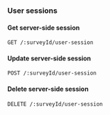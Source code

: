 ### User sessions

#### Get server-side session

`GET /:surveyId/user-session`

#### Update server-side session

`POST /:surveyId/user-session`

#### Delete server-side session

`DELETE /:surveyId/user-session`
